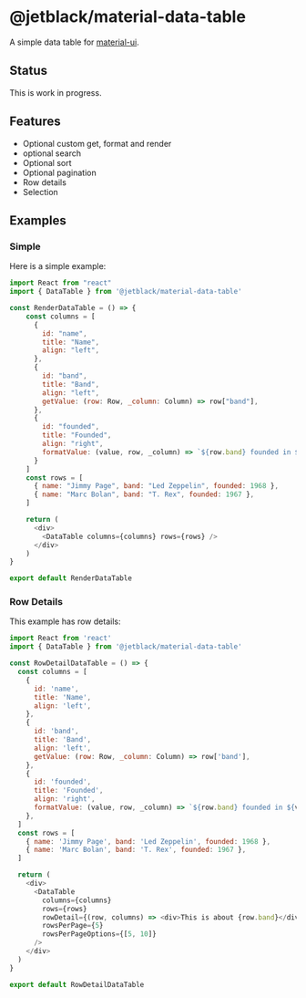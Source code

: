 # @jetblack/material-data-table

A simple data table for [material-ui](https://material-ui.com).

## Status

This is work in progress.

## Features

* Optional custom get, format and render
* optional search
* Optional sort
* Optional pagination
* Row details
* Selection

## Examples

### Simple

Here is a simple example:

```js
import React from "react"
import { DataTable } from '@jetblack/material-data-table'

const RenderDataTable = () => {
    const columns = [
      {
        id: "name",
        title: "Name",
        align: "left",
      },
      {
        id: "band",
        title: "Band",
        align: "left",
        getValue: (row: Row, _column: Column) => row["band"],
      },
      {
        id: "founded",
        title: "Founded",
        align: "right",
        formatValue: (value, row, _column) => `${row.band} founded in ${value}`,
      }
    ]
    const rows = [
      { name: "Jimmy Page", band: "Led Zeppelin", founded: 1968 },
      { name: "Marc Bolan", band: "T. Rex", founded: 1967 },
    ]

    return (
      <div>
        <DataTable columns={columns} rows={rows} />
      </div>
    )
}

export default RenderDataTable
```

### Row Details

This example has row details:

```js
import React from 'react'
import { DataTable } from '@jetblack/material-data-table'

const RowDetailDataTable = () => {
  const columns = [
    {
      id: 'name',
      title: 'Name',
      align: 'left',
    },
    {
      id: 'band',
      title: 'Band',
      align: 'left',
      getValue: (row: Row, _column: Column) => row['band'],
    },
    {
      id: 'founded',
      title: 'Founded',
      align: 'right',
      formatValue: (value, row, _column) => `${row.band} founded in ${value}`,
    },
  ]
  const rows = [
    { name: 'Jimmy Page', band: 'Led Zeppelin', founded: 1968 },
    { name: 'Marc Bolan', band: 'T. Rex', founded: 1967 },
  ]

  return (
    <div>
      <DataTable
        columns={columns}
        rows={rows}
        rowDetail={(row, columns) => <div>This is about {row.band}</div>}
        rowsPerPage={5}
        rowsPerPageOptions={[5, 10]}
      />
    </div>
  )
}

export default RowDetailDataTable
```
